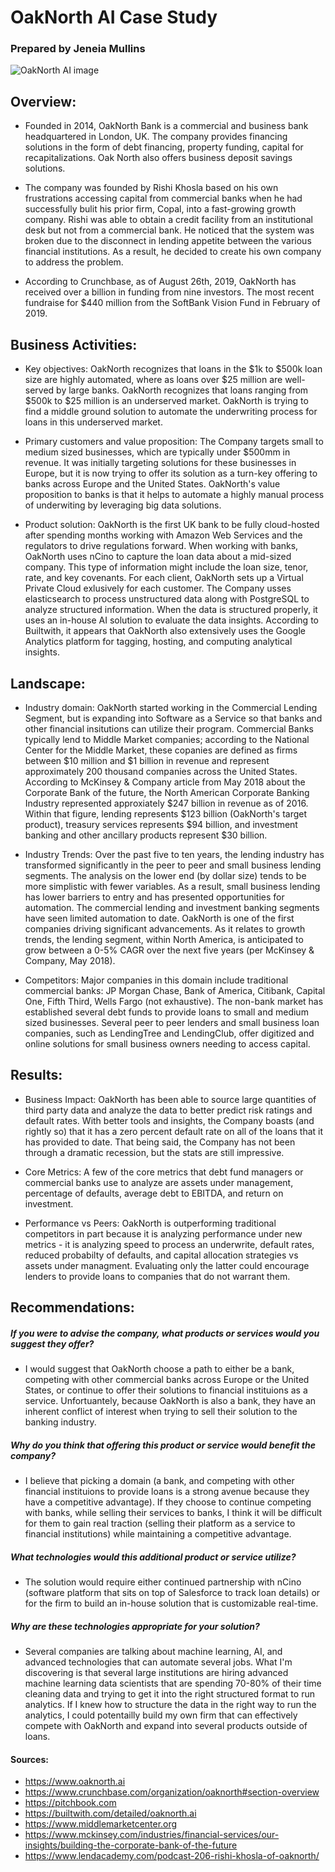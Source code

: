 # OakNorth AI Case Study
### Prepared by Jeneia Mullins

![OakNorth AI image](https://www.oaknorth.ai/wp-content/themes/oakit/img/layout/logo.svg)

## Overview:
* Founded in 2014, OakNorth Bank is a commercial and business bank headquartered in London, UK.  The company provides financing solutions in the form of debt financing, property funding, capital for recapitalizations. Oak North also offers business deposit savings solutions.

* The company was founded by Rishi Khosla based on his own frustrations accessing capital from commercial banks when he had successfully bulit his prior firm, Copal, into a fast-growing growth company.  Rishi was able to obtain a credit facility from an institutional desk but not from a commercial bank. He noticed that the system was broken due to the disconnect in lending appetite between the various financial institutions.  As a result, he decided to create his own company to address the problem.

* According to Crunchbase, as of August 26th, 2019, OakNorth has received over a billion in funding from nine investors.  The most recent fundraise for $440 million from the SoftBank Vision Fund in February of 2019.  


## Business Activities:

* Key objectives: OakNorth recognizes that loans in the $1k to $500k loan size are highly automated, where as loans over $25 million are well-served by large banks. OakNorth recognizes that loans ranging from $500k to $25 million is an underserved market. OakNorth is trying to find a middle ground solution to automate the underwriting process for loans in this underserved market.

* Primary customers and value proposition: The Company targets small to medium sized businesses, which are typically under $500mm in revenue.  It was initially targeting solutions for these businesses in Europe, but it is now trying to offer its solution as a turn-key offering to banks across Europe and the United States.  OakNorth's value proposition to banks is that it helps to automate a highly manual process of underwiting by leveraging big data solutions.

* Product solution: OakNorth is the first UK bank to be fully cloud-hosted after spending months working with Amazon Web Services and the regulators to drive regulations forward.  When working with banks, OakNorth uses nCino to capture the loan data about a mid-sized company. This type of information might include the loan size, tenor, rate, and key covenants.  For each client, OakNorth sets up a Virtual Private Cloud exlusively for each customer. The Company usses elasticsearch to process unstructured data along with PostgreSQL to analyze structured information. When the data is structured properly, it uses an in-house AI solution to evaluate the data insights.  According to Builtwith, it appears that OakNorth also extensively uses the Google Analytics platform for tagging, hosting, and computing analytical insights.


## Landscape:

* Industry domain: OakNorth started working in the Commercial Lending Segment, but is expanding into Software as a Service so that banks and other financial insitutions can utilize their program.  Commercial Banks typically lend to Middle Market companies; according to the National Center for the Middle Market, these copanies are defined as firms between $10 million and $1 billion in revenue and represent approximately 200 thousand companies across the United States.  According to McKinsey & Company article from May 2018 about the Corporate Bank of the future, the North American Corporate Banking Industry represented approxiately $247 billion in revenue as of 2016.  Within that figure, lending represents $123 billion (OakNorth's target product), treasury services represents $94 billion, and investment banking and other ancillary products represent $30 billion.

* Industry Trends: Over the past five to ten years, the lending industry has transformed significantly in the peer to peer and small business lending segments.  The analysis on the lower end (by dollar size) tends to be more simplistic with fewer variables.  As a result, small business lending has lower barriers to entry and has presented opportunities for automation. The commercial lending and investment banking segments have seen limited automation to date.  OakNorth is one of the first companies driving significant advancements. As it relates to growth trends, the lending segment, within North America, is anticipated to grow between a 0-5% CAGR over the next five years (per McKinsey & Company, May 2018).

* Competitors: Major companies in this domain include traditional commercial banks: JP Morgan Chase, Bank of America, Citibank, Capital One, Fifth Third, Wells Fargo (not exhaustive). The non-bank market has established several debt funds to provide loans to small and medium sized businesses. Several peer to peer lenders and small business loan companies, such as LendingTree and LendingClub, offer digitized and online solutions for small business owners needing to access capital.


## Results:

* Business Impact: OakNorth has been able to source large quantities of third party data and analyze the data to better predict risk ratings and default rates. With better tools and insights, the Company boasts (and rightly so) that it has a zero percent default rate on all of the loans that it has provided to date.  That being said, the Company has not been through a dramatic recession, but the stats are still impressive.

* Core Metrics: A few of the core metrics that debt fund managers or commercial banks use to analyze are assets under management, percentage of defaults, average debt to EBITDA, and return on investment.

* Performance vs Peers: OakNorth is outperforming traditional competitors in part because it is analyzing performance under new metrics - it is analyzing speed to process an underwrite, default rates, reduced probabilty of defaults, and capital allocation strategies vs assets under managment.  Evaluating only the latter could encourage lenders to provide loans to companies that do not warrant them.


## Recommendations:

##### If you were to advise the company, what products or services would you suggest they offer? 
* I would suggest that OakNorth choose a path to either be a bank, competing with other commercial banks across Europe or the United States, or continue to offer their solutions to financial instituions as a service. Unfortuantely, because OakNorth is also a bank, they have an inherent conflict of interest when trying to sell their solution to the banking industry. 

##### Why do you think that offering this product or service would benefit the company? 
* I believe that picking a domain (a bank, and competing with other financial instituions to provide loans is a strong avenue because they have a competitive advantage).  If they choose to continue competing with banks, while selling their services to banks, I think it will be difficult for them to gain real traction (selling their platform as a service to financial institutions) while maintaining a competitive advantage.

##### What technologies would this additional product or service utilize? 
* The solution would require either continued partnership with nCino (software platform that sits on top of Salesforce to track loan details) or for the firm to build an in-house solution that is customizable real-time.

##### Why are these technologies appropriate for your solution? 
* Several companies are talking about machine learning, AI, and advanced technologies that can automate several jobs.  What I'm discovering is that several large institutions are hiring advanced machine learning data scientists that are spending 70-80% of their time cleaning data and trying to get it into the right structured format to run analytics. If I knew how to structure the data in the right way to run the analytics, I could potentailly build my own firm that can effectively compete with OakNorth and expand into several products outside of loans.


#### Sources:
* https://www.oaknorth.ai 
* https://www.crunchbase.com/organization/oaknorth#section-overview
* https://pitchbook.com 
* https://builtwith.com/detailed/oaknorth.ai
* https://www.middlemarketcenter.org
* https://www.mckinsey.com/industries/financial-services/our-insights/building-the-corporate-bank-of-the-future 
* https://www.lendacademy.com/podcast-206-rishi-khosla-of-oaknorth/ 